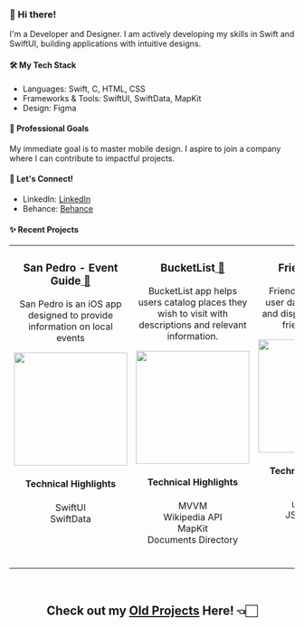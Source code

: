 ### 👋 Hi there!

I'm a Developer and Designer. I am actively developing my skills in Swift and SwiftUI, building applications with intuitive designs.

#### 🛠️ My Tech Stack
- Languages: Swift, C, HTML, CSS
- Frameworks & Tools: SwiftUI, SwiftData, MapKit
- Design: Figma

#### 🎯 Professional Goals
My immediate goal is to master mobile design. I aspire to join a company where I can contribute to impactful projects.

#### 🤝 Let's Connect!
- LinkedIn: [LinkedIn](https://www.linkedin.com/in/ricardo-nlo/)
- Behance: [Behance](https://www.behance.net/ricardolopezn/projects)

#### ✨ Recent Projects
<table>
<tr>

<!-- PROJECT 1 -->

<td valign="top" align="center" width="380">
<h3>San Pedro - Event Guide<a href="https://github.com/ricardonovelot/SanPedroEventGuide"> 🔗</a></h3>  

<p>San Pedro is an iOS app designed to provide information on local events</p>

<img src="https://github.com/ricardonovelot/EventosSanPedro/assets/84286086/f582f6ef-5b37-4587-81c0-c827469adf5a" width="200">
<h4>Technical Highlights</h4>

<p>
  SwiftUI<br>
  SwiftData
</p>
<br>
</td>

<!-- PROJECT 2 -->

<td valign="top" align="center" width="380">
<h3>BucketList<a href="https://github.com/ricardonovelot/BucketList"> 🔗</a></h3>  

<p>BucketList app helps users catalog places they wish to visit with descriptions and relevant information.</p>

<img src="https://github.com/ricardonovelot/Projects/assets/84286086/bd65c0aa-914a-491a-a00a-972ebadb5620" width="200">
<h4>Technical Highlights</h4>

<p>
  MVVM<br>
  Wikipedia API<br>
  MapKit<br>
  Documents Directory
</p>
<br>
</td>

<!-- PROJECT 3 -->

<td valign="top" align="center" width="380">
<h3>FriendFaces<a href="https://github.com/ricardonovelot/FriendFaces"> 🔗</a></h3>  

<p>FriendFaces retrieves user data from the web and displays it in a user-friendly format.</p>

<img src="https://github.com/ricardonovelot/FriendFaces/assets/84286086/f37784ef-9b1b-4041-acd3-60b0e5da563a" width="200">
<h4>Technical Highlights</h4>

<p>
  SwiftData<br>
  <code>URLSession</code><br>
  JSON parsing
</p>
<br>
</td>

</tr>
</table>

<br>
<h2 align="center">Check out my <a href="https://github.com/ricardonovelot/ricardonovelot/blob/main/Old-Projects.md">Old Projects</a> Here! 👈🏻</h2>
<br>
<br>

